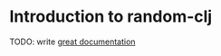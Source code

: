 # Introduction to random-clj

TODO: write [great documentation](http://jacobian.org/writing/great-documentation/what-to-write/)
